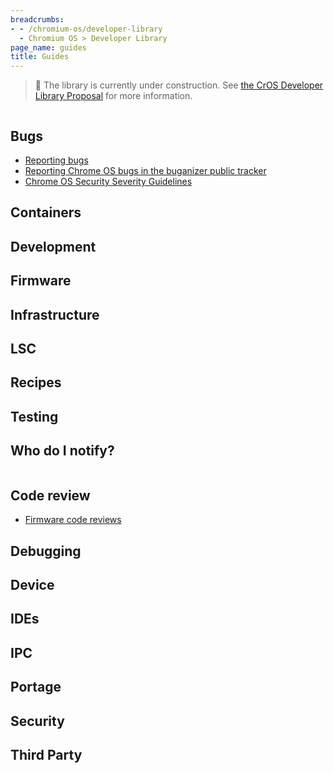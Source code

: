 ```yaml
---
breadcrumbs:
- - /chromium-os/developer-library
  - Chromium OS > Developer Library
page_name: guides
title: Guides
---
```


> 🚧 The library is currently under construction. See
> [the CrOS Developer Library Proposal](/chromium-os/developer-library/proposal)
> for more information.

<div class="two-column-container">
<div class="column">

## Bugs

* [Reporting bugs](/chromium-os/developer-library/guides/bugs/reporting-bugs)
* [Reporting Chrome OS bugs in the buganizer public tracker](/chromium-os/developer-library/guides/bugs/platform-public-tracker)
* [Chrome OS Security Severity Guidelines](/chromium-os/developer-library/guides/bugs/security-severity-guidelines)

## Containers

## Development

## Firmware

## Infrastructure

## LSC

## Recipes

## Testing

## Who do I notify?

</div>
<div class="column">

## Code review

* [Firmware code reviews](/chromium-os/developer-library/guides/code-review/firmware-code-reviews)

## Debugging

## Device

## IDEs

## IPC

## Portage

## Security

## Third Party

</div>
</div>